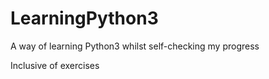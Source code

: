 # LearningPython3

A way of learning Python3 whilst self-checking my progress

Inclusive of exercises
